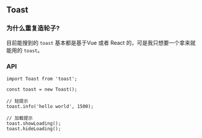 ## Toast

### 为什么重复造轮子?
目前能搜到的 `toast` 基本都是基于Vue 或者 React 的，可是我只想要一个拿来就能用的 `toast`。

### API

```javasctipt
import Toast from 'toast';

const toast = new Toast();

// 轻提示
toast.info('hello world', 1500);

// 加载提示
toast.showLoading();
toast.hideLoading();

```